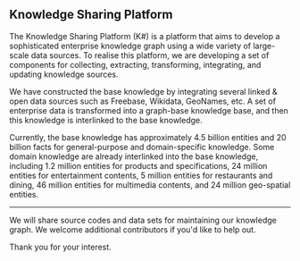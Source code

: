 ## Knowledge Sharing Platform

The Knowledge Sharing Platform (K#) is a platform that aims to develop a sophisticated enterprise knowledge graph using a wide variety of large-scale data sources. To realise this platform, we are developing a set of components for collecting, extracting, transforming, integrating, and updating knowledge sources. 

We have constructed the base knowledge by integrating several linked & open data sources such as Freebase, Wikidata, GeoNames, etc. A set of enterprise data is transformed into a graph-base knowledge base, and then this knowledge is interlinked to the base knowledge.  

Currently, the base knowledge has approximately 4.5 billion entities and 20 billion facts for general-purpose and domain-specific knowledge. Some domain knowledge are already interlinked into the base knowledge, including 1.2 million entities for products and specifications, 24 million entities for entertainment contents, 5 million entities for restaurants and dining, 46 million entities for multimedia contents, and 24 million geo-spatial entities.   

----

We will share source codes and data sets for maintaining our knowledge graph. We welcome additional contributors if you'd like to help out.

Thank you for your interest.



